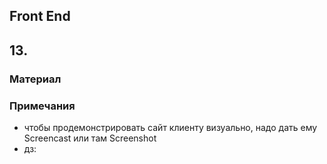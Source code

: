 ## Front End
## 13. 

### Материал


### Примечания
* чтобы продемонстрировать сайт клиенту визуально, надо дать ему Screencast или там Screenshot
* дз: 


